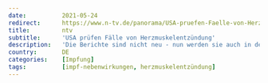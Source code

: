```yaml
---
date:          2021-05-24
redirect:      https://www.n-tv.de/panorama/USA-pruefen-Faelle-von-Herzmuskelentzuendung-article22572632.html
title:         ntv
subtitle:      'USA prüfen Fälle von Herzmuskelentzündung'
description:   'Die Berichte sind nicht neu - nun werden sie auch in den USA untersucht. Die Behörden gehen der Frage nach, ob es einen Zusammenhang zwischen der Impfung mit mRNA-Vakzinen und einer Myokarditis gibt. Auch in Europa wird das bereits geprüft. Bislang fehlt es an Belegen.'
country:       DE
categories:    [Impfung]
tags:          [impf-nebenwirkungen, herzmuskelentzündung]
---
```

